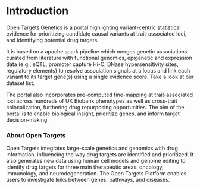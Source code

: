 # Introduction

Open Targets Genetics is a portal highlighting variant-centric statistical evidence for prioritizing candidate causal variants at trait-associated loci, and identifying potential drug targets. 

It is based on a apache spark pipeline which merges genetic associations curated from literature with functional genomics, epigenetic and expression data \(e.g., eQTL, promoter capture Hi-C, DNase hypersensitivity sites, regulatory elements\) to resolve association signals at a locus and link each variant to its target gene\(s\) using a single evidence score. Take a look at our dataset list.

The portal also incorporates pre-computed fine-mapping at trait-associated loci across hundreds of UK Biobank phenotypes as well as cross-trait colocalization, furthering drug repurposing opportunities. The aim of the portal is to enable biological insight, prioritize genes, and inform target decision-making.  


### About Open Targets

Open Targets integrates large-scale genetics and genomics with drug information, influencing the way drug targets are identified and prioritized. It also generates new data using human cell models and genome editing to identify drug targets for three main therapeutic areas: oncology, immunology, and neurodegeneration. The Open Targets Platform enables users to investigate links between genes, pathways, and diseases.

